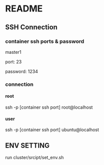 # README

## SSH Connection

### container ssh ports & password

master1

port: 23

password: 1234

### connection

#### root

ssh -p [container ssh port] root@localhost

#### user

ssh -p [container ssh port] ubuntu@localhost

## ENV SETTING

run cluster/srcipt/set_env.sh
